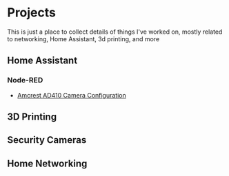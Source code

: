 #  Projects

This is just a place to collect details of things I've worked on, mostly related to networking, Home Assistant, 3d printing, and more

## Home Assistant
### Node-RED
* [Amcrest AD410 Camera Configuration](/home%20assistant/node%20red/monitoring%20ad410.md)
## 3D Printing
## Security Cameras
## Home Networking
